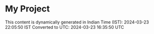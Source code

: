 # My Project

This content is dynamically generated in Indian Time (IST): 2024-03-23 22:05:50 IST
Converted to UTC: 2024-03-23 16:35:50 UTC
